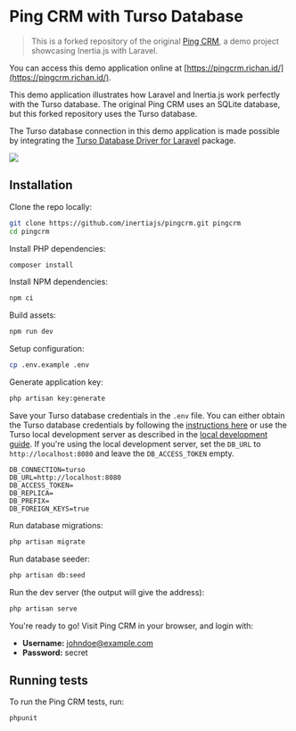 # Ping CRM with Turso Database

> This is a forked repository of the original [Ping CRM](https://github.com/inertiajs/pingcrm), a demo project showcasing Inertia.js with Laravel.

You can access this demo application online at [https://pingcrm.richan.id/](https://pingcrm.richan.id/).

This demo application illustrates how Laravel and Inertia.js work perfectly with the Turso database. The original Ping CRM uses an SQLite database, but this forked repository uses the Turso database.

The Turso database connection in this demo application is made possible by integrating the [Turso Database Driver for Laravel](https://github.com/richan-fongdasen/turso-laravel) package.

![](https://raw.githubusercontent.com/inertiajs/pingcrm/master/screenshot.png)

## Installation

Clone the repo locally:

```sh
git clone https://github.com/inertiajs/pingcrm.git pingcrm
cd pingcrm
```

Install PHP dependencies:

```sh
composer install
```

Install NPM dependencies:

```sh
npm ci
```

Build assets:

```sh
npm run dev
```

Setup configuration:

```sh
cp .env.example .env
```

Generate application key:

```sh
php artisan key:generate
```

Save your Turso database credentials in the `.env` file. You can either obtain the Turso database credentials by following the [instructions here](https://docs.turso.tech/sdk/http/quickstart) or use the Turso local development server as described in the [local development guide](https://docs.turso.tech/local-development#turso-cli). If you're using the local development server, set the `DB_URL` to `http://localhost:8080` and leave the `DB_ACCESS_TOKEN` empty.

```
DB_CONNECTION=turso
DB_URL=http://localhost:8080
DB_ACCESS_TOKEN=
DB_REPLICA=
DB_PREFIX=
DB_FOREIGN_KEYS=true
```

Run database migrations:

```sh
php artisan migrate
```

Run database seeder:

```sh
php artisan db:seed
```

Run the dev server (the output will give the address):

```sh
php artisan serve
```

You're ready to go! Visit Ping CRM in your browser, and login with:

- **Username:** johndoe@example.com
- **Password:** secret

## Running tests

To run the Ping CRM tests, run:

```
phpunit
```
